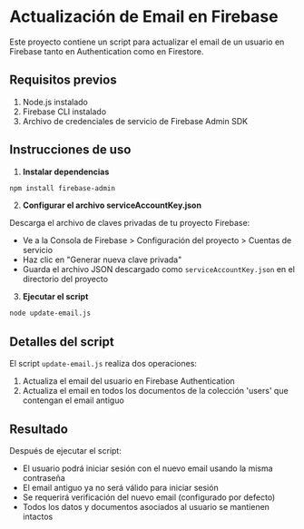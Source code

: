 # Actualización de Email en Firebase

Este proyecto contiene un script para actualizar el email de un usuario en Firebase tanto en Authentication como en Firestore.

## Requisitos previos

1. Node.js instalado
2. Firebase CLI instalado
3. Archivo de credenciales de servicio de Firebase Admin SDK

## Instrucciones de uso

1. **Instalar dependencias**

```bash
npm install firebase-admin
```

2. **Configurar el archivo serviceAccountKey.json**

Descarga el archivo de claves privadas de tu proyecto Firebase:
   - Ve a la Consola de Firebase > Configuración del proyecto > Cuentas de servicio
   - Haz clic en "Generar nueva clave privada"
   - Guarda el archivo JSON descargado como `serviceAccountKey.json` en el directorio del proyecto

3. **Ejecutar el script**

```bash
node update-email.js
```

## Detalles del script

El script `update-email.js` realiza dos operaciones:

1. Actualiza el email del usuario en Firebase Authentication
2. Actualiza el email en todos los documentos de la colección 'users' que contengan el email antiguo

## Resultado

Después de ejecutar el script:
- El usuario podrá iniciar sesión con el nuevo email usando la misma contraseña
- El email antiguo ya no será válido para iniciar sesión
- Se requerirá verificación del nuevo email (configurado por defecto)
- Todos los datos y documentos asociados al usuario se mantienen intactos 